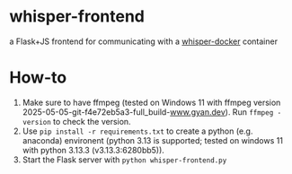 # whisper-frontend
a Flask+JS frontend for communicating with a [whisper-docker](https://github.com/mitlabence/whisper-docker) container

# How-to
1. Make sure to have ffmpeg (tested on Windows 11 with ffmpeg version 2025-05-05-git-f4e72eb5a3-full_build-www.gyan.dev). Run `ffmpeg -version` to check the version.
2. Use `pip install -r requirements.txt` to create a python (e.g. anaconda) environent (python 3.13 is supported; tested on windows 11 with python 3.13.3 (v3.13.3:6280bb5)).
3. Start the Flask server with `python whisper-frontend.py`
